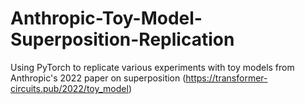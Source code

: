 # Anthropic-Toy-Model-Superposition-Replication
 Using PyTorch to replicate various experiments with toy models from Anthropic's 2022 paper on superposition (https://transformer-circuits.pub/2022/toy_model)
